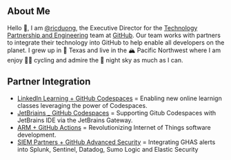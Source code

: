 ## About Me

Hello 👋, I am [@ricduong](https://www.linkedin.com/in/rickduong/),  the Executive Director for the [Technology Partnership and Engineering]([url](https://partner.github.com/technology-partners)) team at [GitHub](http://github.com). Our team works with partners to integrate their technology into GitHub to help enable all developers on the planet. 
I grew up in 🐂 Texas and live in the 🏔️ Pacific Northwest where I am enjoy 🚴‍♂️ cycling and admire the 🎇 night sky as much as I can. 

## Partner Integration

 - [LinkedIn Learning + GitHub Codespaces](https://www.linkedin.com/learning/learning-github-codespaces) = Enabling new online learnign classes leveraging the power of Codespaces.
- [JetBriains _ GitHub Codespaces](https://github.blog/changelog/2022-11-09-github-codespaces-with-jetbrains-ides-public-beta/) = Supporting Gitub Codespaces with JetBrains IDE via the JetBrains Gateway.
- [ARM + GitHub Actions](https://github.blog/2022-11-02-github-partners-with-arm-to-revolutionize-internet-of-things-software-development-with-github-actions/) = Revolutionizing Internet of Things software development.
- [SIEM Partners + GitHub Advanced Security](https://github.blog/2022-10-13-introducing-github-advanced-security-siem-integrations-for-security-professionals/) = Integrating GHAS alerts into Splunk, Sentinel, Datadog, Sumo Logic and Elastic Security 
